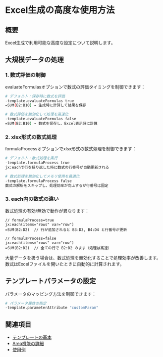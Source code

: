 # Excel生成の高度な使用方法

## 概要
Excel生成で利用可能な高度な設定について説明します。

## 大規模データの処理

### 1. 数式評価の制御
evaluateFormulasオプションで数式の評価タイミングを制御できます：

```bash
# デフォルト：保存時に数式を評価
-template.evaluateFormulas true
=SUM(B2:B10) → 生成時に計算して結果を保存

# 数式評価を無効化して処理を高速化
-template.evaluateFormulas false
=SUM(B2:B10) → 数式を保存し、Excel表示時に計算
```

### 2. xlsx形式の数式処理
formulaProcessオプションでxlsx形式の数式処理を制御できます：

```bash
# デフォルト：数式処理を実行
-template.formulaProcess true
jx:eachで行を繰り返した時に数式の行番号が自動更新される

# 数式処理を無効化してメモリ使用を最適化
-template.formulaProcess false
数式の解析をスキップし、処理効率が向上するが行番号は固定
```

### 3. each内の数式の違い
数式処理の有効/無効で動作が異なります：

```
// formulaProcess=true
jx:each(items="rows" var="row")
=SUM(B2:D2)  // 行が追加されると B3:D3, B4:D4 と行番号が更新

// formulaProcess=false
jx:each(items="rows" var="row")
=SUM(B2:D2)  // 全ての行で B2:D2 のまま（処理は高速）
```

大量データを扱う場合は、数式処理を無効化することで処理効率が改善します。
数式はExcelファイルを開いたときに自動的に計算されます。

## テンプレートパラメータの設定
パラメータのマッピング方法を制御できます：
```bash
# パラメータ属性の指定
-template.parameterAttribute "customParam"
```

## 関連項目
- [テンプレートの基本](01-basic.md)
- [Area機能の詳細](02-area.md)
- [使用例](03-examples.md)